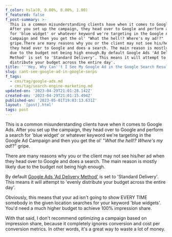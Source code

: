 ```yaml
---
f_color: hsla(0, 0.00%, 0.00%, 1.00)
f_featured: false
f_post-summary: >-
  This is a common misunderstanding clients have when it comes to Google Ads.
  After you set up the campaign, they head over to Google and perform a search
  for 'blue widget' or whatever keyword we're targeting in the Google Ad
  Campaign and then you get the ol' "What the hell!? Where's my ad!?"
  gripe.There are many reasons why you or the client may not see his/her ad when
  they head over to Google and does a search. The main reason is mostly likely
  due to the budget not being high enough.By default Google Ads 'Ad Delivery
  Method' is set to 'Standard Delivery'. This means it will attempt to 'evenly
  distribute your budget across the entire day'.
title: '''Hey, Why Can''t I See My Google Ad in the Google Search Results?!'''
slug: cant-see-google-ad-in-google-serps
f_tags:
  - cms/tag/google-ads.md
  - cms/tag/search-engine-marketing.md
updated-on: '2023-04-29T21:01:28.142Z'
created-on: '2023-04-29T21:01:15.494Z'
published-on: '2023-05-01T19:03:13.631Z'
layout: '[post].html'
tags: post
---
```


This is a common misunderstanding clients have when it comes to Google Ads. After you set up the campaign, they head over to Google and perform a search for 'blue widget' or whatever keyword we're targeting in the Google Ad Campaign and then you get the ol' "_What the hell!? Where's my ad_!?" gripe.

There are many reasons why you or the client may not see his/her ad when they head over to Google and does a search. The main reason is mostly likely due to the budget not being high enough.

By default [Google Ads 'Ad Delivery Method'](https://support.google.com/google-ads/answer/7188483?hl=en&ref=freak.marketing) is set to 'Standard Delivery'. This means it will attempt to 'evenly distribute your budget across the entire day'.

Obviously, this means that your ad isn't going to show EVERY TIME somebody in the given location searches for your keyword 'blue widgets'. You'd need a much higher budget to achieve 100% impression share.

With that said, I don't recommend optimizing a campaign based on impression share, because it completely ignores conversion and cost per conversion metrics. In other words, it's a great way to waste a lot of money.
